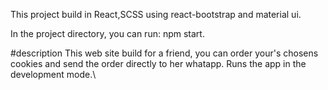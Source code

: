 
This project build in React,SCSS using react-bootstrap and material ui.


In the project directory, you can run:
npm start.

#description 
This web site build for a friend, you can order your's chosens cookies and send the order directly to her whatapp.
Runs the app in the development mode.\
